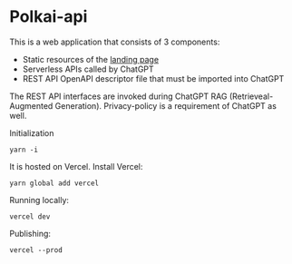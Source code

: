 # Polkai-api

This is a web application that consists of 3 components:

- Static resources of the [landing page](https://polkai-api.vercel.app/)
- Serverless APIs called by ChatGPT
- REST API OpenAPI descriptor file that must be imported into ChatGPT

The REST API interfaces are invoked during ChatGPT RAG (Retrieveal-Augmented Generation).
Privacy-policy is a requirement of ChatGPT as well.

Initialization

```text
yarn -i
```

It is hosted on Vercel. Install Vercel:

```text
yarn global add vercel
```

Running locally:

```text
vercel dev
```

Publishing:

```text
vercel --prod
```
